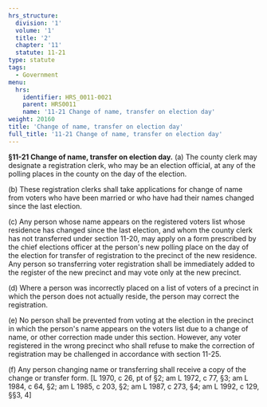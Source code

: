 ```yaml
---
hrs_structure:
  division: '1'
  volume: '1'
  title: '2'
  chapter: '11'
  statute: 11-21
type: statute
tags:
  - Government
menu:
  hrs:
    identifier: HRS_0011-0021
    parent: HRS0011
    name: '11-21 Change of name, transfer on election day'
weight: 20160
title: 'Change of name, transfer on election day'
full_title: '11-21 Change of name, transfer on election day'
---
```

**§11-21 Change of name, transfer on election day.** (a) The county clerk may designate a registration clerk, who may be an election official, at any of the polling places in the county on the day of the election.

(b) These registration clerks shall take applications for change of name from voters who have been married or who have had their names changed since the last election.

(c) Any person whose name appears on the registered voters list whose residence has changed since the last election, and whom the county clerk has not transferred under section 11-20, may apply on a form prescribed by the chief elections officer at the person's new polling place on the day of the election for transfer of registration to the precinct of the new residence. Any person so transferring voter registration shall be immediately added to the register of the new precinct and may vote only at the new precinct.

(d) Where a person was incorrectly placed on a list of voters of a precinct in which the person does not actually reside, the person may correct the registration.

(e) No person shall be prevented from voting at the election in the precinct in which the person's name appears on the voters list due to a change of name, or other correction made under this section. However, any voter registered in the wrong precinct who shall refuse to make the correction of registration may be challenged in accordance with section 11-25.

(f) Any person changing name or transferring shall receive a copy of the change or transfer form. [L 1970, c 26, pt of §2; am L 1972, c 77, §3; am L 1984, c 64, §2; am L 1985, c 203, §2; am L 1987, c 273, §4; am L 1992, c 129, §§3, 4]